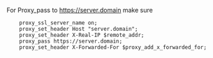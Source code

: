 For Proxy_pass to https://server.domain make sure
```
	proxy_ssl_server_name on;
    proxy_set_header Host "server.domain";
    proxy_set_header X-Real-IP $remote_addr;
    proxy_pass https://server.domain;
    proxy_set_header X-Forwarded-For $proxy_add_x_forwarded_for;
```
